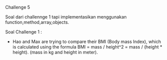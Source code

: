 Challenge 5

Soal dari challennge 1 tapi implementasikan menggunakan function,method,array,objects.

Soal Challenge 1 : 

* Hao and Max are trying to compare their BMI (Body mass Index), which is calculated using the formula BMI = mass / height^2 = mass / (height * height). (mass in kg and height in meter).
